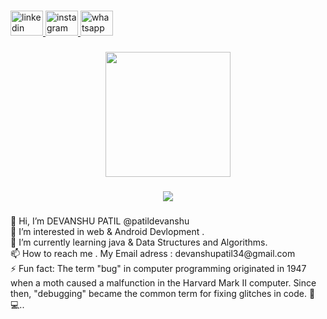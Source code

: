 

###



###

<div align="left">
  <a href="https://www.linkedin.com/in/devanshu-patil/" target="_blank">
    <img src="https://raw.githubusercontent.com/maurodesouza/profile-readme-generator/master/src/assets/icons/social/linkedin/default.svg" width="52" height="40" alt="linkedin logo"  />
  </a>
  <a href="https://www.instagram.com/devanshu_patil_/" target="_blank">
    <img src="https://raw.githubusercontent.com/maurodesouza/profile-readme-generator/master/src/assets/icons/social/instagram/default.svg" width="52" height="40" alt="instagram logo"  />
  </a>
  <a href="https://wa.me/918103897604" target="_blank">
    <img src="https://raw.githubusercontent.com/maurodesouza/profile-readme-generator/master/src/assets/icons/social/whatsapp/default.svg" width="52" height="40" alt="whatsapp logo"  />
  </a>
</div>

###

<div align="center">
  <img height="200" src="https://user-images.githubusercontent.com/74038190/235224431-e8c8c12e-6826-47f1-89fb-2ddad83b3abf.gif"  />
</div>

###

<div align="center">
  <img src="https://profile-counter.glitch.me/patildevanshu/count.svg?"  />
</div>

###


###

<p align="left">👋 Hi, I’m DEVANSHU PATIL @patildevanshu<br>👀 I’m interested in web & Android Devlopment .<br>🌱 I’m currently learning java & Data Structures and Algorithms.<br>📫 How to reach me . My Email adress : devanshupatil34@gmail.com<br>⚡ Fun fact: The term "bug" in computer programming originated in 1947 when a moth caused a malfunction in the Harvard Mark II computer. Since then, "debugging" became the common term for fixing glitches in code. 🐞💻..</p>

###
